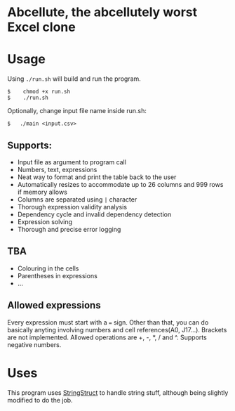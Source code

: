 # Abcellute, the abcellutely worst Excel clone

# Usage
Using `./run.sh` will build and run the program.

```
$    chmod +x run.sh
$    ./run.sh
```

Optionally, change input file name inside run.sh:

```
$   ./main <input.csv>
```

## Supports:
* Input file as argument to program call
* Numbers, text, expressions
* Neat way to format and print the table back to the user
* Automatically resizes to accommodate up to 26 columns and 999 rows if memory allows
* Columns are separated using `|` character
* Thorough expression validity analysis
* Dependency cycle and invalid dependency detection
* Expression solving
* Thorough and precise error logging

## TBA
* Colouring in the cells
* Parentheses in expressions
* ...


## Allowed expressions
Every expression must start with a `=` sign. Other than that, you can do basically anyting involving numbers and cell references(A0, J17...).
Brackets are not implemented. Allowed operations are +, -, *, / and ^. Supports negative numbers.

# Uses
This program uses [StringStruct](https://github.com/djurdjevicaleksa/ss) to handle string stuff, although being slightly modified to do the job.